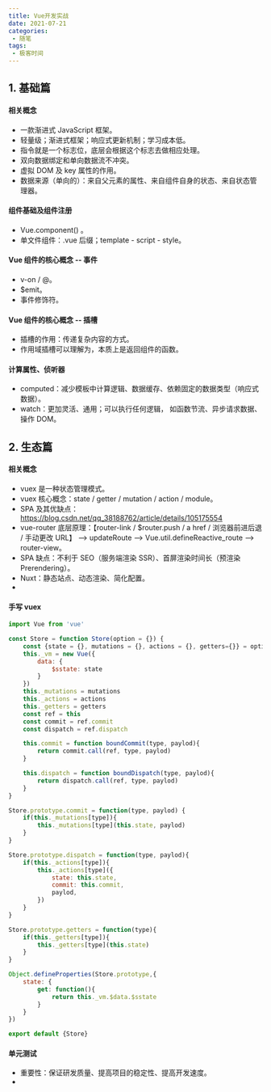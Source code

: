 ```yaml
---
title: Vue开发实战
date: 2021-07-21
categories:
 - 随笔
tags:
 - 极客时间
---
```


<!-- more -->



## 1. 基础篇

#### 相关概念

- 一款渐进式 JavaScript 框架。
- 轻量级；渐进式框架；响应式更新机制；学习成本低。
- 指令就是一个标志位，底层会根据这个标志去做相应处理。
- 双向数据绑定和单向数据流不冲突。
- 虚拟 DOM 及 key 属性的作用。
- 数据来源（单向的）：来自父元素的属性、来自组件自身的状态、来自状态管理器。



#### 组件基础及组件注册

- Vue.component() 。
- 单文件组件：.vue 后缀；template - script - style。



#### Vue 组件的核心概念 -- 事件

- v-on / @。
- $emit。
- 事件修饰符。



#### Vue 组件的核心概念 -- 插槽

- 插槽的作用：传递复杂内容的方式。
- 作用域插槽可以理解为，本质上是返回组件的函数。



#### 计算属性、侦听器

- computed：减少模板中计算逻辑、数据缓存、依赖固定的数据类型（响应式数据）。
- watch：更加灵活、通用；可以执行任何逻辑，  如函数节流、异步请求数据、操作 DOM。



## 2. 生态篇

#### 相关概念

- vuex 是一种状态管理模式。
- vuex 核心概念：state / getter / mutation / action / module。
- SPA 及其优缺点：https://blog.csdn.net/qq_38188762/article/details/105175554
- vue-router 底层原理：【router-link / $router.push / a href / 浏览器前进后退 / 手动更改 URL】 --> updateRoute --> Vue.util.defineReactive_route --> router-view。
- SPA 缺点：不利于 SEO（服务端渲染 SSR）、首屏渲染时间长（预渲染 Prerendering）。
- Nuxt：静态站点、动态渲染、简化配置。
- 



#### 手写 vuex

```javascript
import Vue from 'vue'

const Store = function Store(option = {}) {
    const {state = {}, mutations = {}, actions = {}, getters={}} = option;
    this._vm = new Vue({
        data: {
            $sstate: state
        }
    })
    this._mutations = mutations
    this._actions = actions
    this._getters = getters
    const ref = this
    const commit = ref.commit
    const dispatch = ref.dispatch

    this.commit = function boundCommit(type, paylod){
        return commit.call(ref, type, paylod)
    }

    this.dispatch = function boundDispatch(type, paylod){
        return dispatch.call(ref, type, paylod)
    }
}

Store.prototype.commit = function(type, paylod) {
    if(this._mutations[type]){
        this._mutations[type](this.state, paylod)
    }
}

Store.prototype.dispatch = function(type, paylod){
    if(this._actions[type]){
        this._actions[type]({
            state: this.state,
            commit: this.commit,
            paylod,
        })
    }
}

Store.prototype.getters = function(type){
    if(this._getters[type]){
        this._getters[type](this.state)
    }
}

Object.defineProperties(Store.prototype,{
    state: {
        get: function(){
            return this._vm.$data.$sstate
        }
    }
})

export default {Store}
```



#### 单元测试

- 重要性：保证研发质量、提高项目的稳定性、提高开发速度。
- 